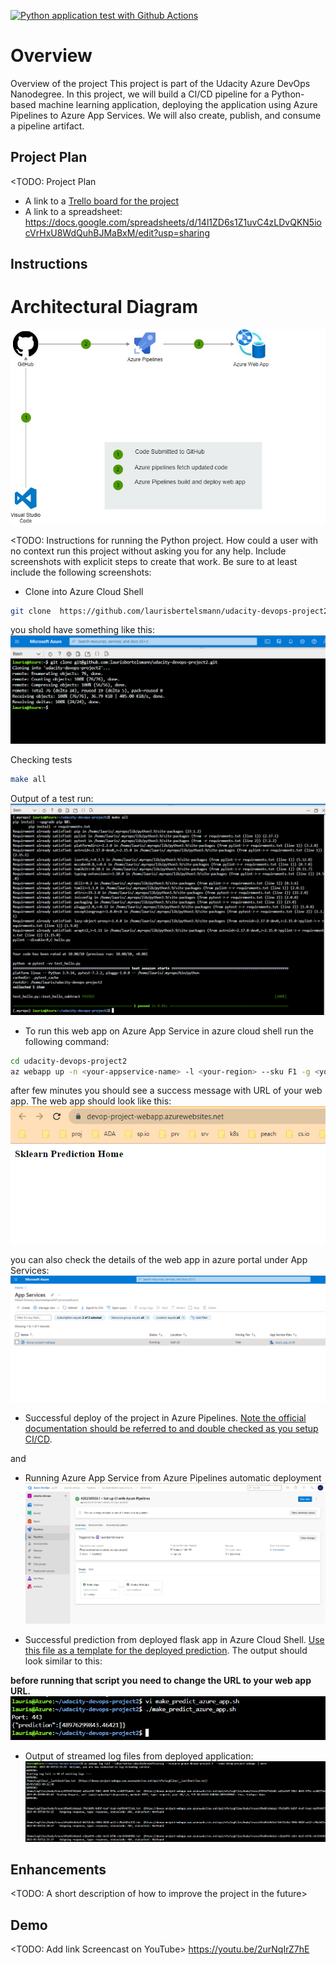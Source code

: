 [![Python application test with Github Actions](https://github.com/laurisbertelsmann/udacity-devops-project2/actions/workflows/pythonapp.yml/badge.svg)](https://github.com/laurisbertelsmann/udacity-devops-project2/actions/workflows/pythonapp.yml)

# Overview

Overview of the project
This project is part of the Udacity Azure DevOps Nanodegree. In this project, we will build a CI/CD pipeline for a Python-based machine learning application, deploying the application using Azure Pipelines to Azure App Services. We will also create, publish, and consume a pipeline artifact.

## Project Plan
<TODO: Project Plan

* A link to a [Trello board for the project](https://trello.com/b/n4r8Abx5/devops-project-2)
* A link to a spreadsheet: https://docs.google.com/spreadsheets/d/14l1ZD6s1Z1uvC4zLDvQKN5iocVrHxU8WdQuhBJMaBxM/edit?usp=sharing

## Instructions

  
# Architectural Diagram 
 ![Diagram](./images/pipeline.jpg)

<TODO:  Instructions for running the Python project.  How could a user with no context run this project without asking you for any help.  Include screenshots with explicit steps to create that work. Be sure to at least include the following screenshots:

* Clone into Azure Cloud Shell
```bash
git clone  https://github.com/laurisbertelsmann/udacity-devops-project2 
```
you shold have something like this:
![clone](./images/git-clone.png)

Checking tests 
```bash
make all
```
Output of a test run: 
![test](./images/make-all-screenshot.png)

* To run this web app on Azure App Service
in azure cloud shell run the following command:
```bash
cd udacity-devops-project2 
az webapp up -n <your-appservice-name> -l <your-region> --sku F1 -g <your-resource-group>
```

after few minutes you should see a success message with URL of your web app. 
The web app should look like this:
![webapp](./images/web-app.png)

you can also check the details of the web app in azure portal under App Services:
![webapp](./images/web-app-portal.png)



* Successful deploy of the project in Azure Pipelines.  [Note the official documentation should be referred to and double checked as you setup CI/CD](https://docs.microsoft.com/en-us/azure/devops/pipelines/ecosystems/python-webapp?view=azure-devops).

and 
* Running Azure App Service from Azure Pipelines automatic deployment
![pipeline](./images/pipeline-success.png)

* Successful prediction from deployed flask app in Azure Cloud Shell.  [Use this file as a template for the deployed prediction](https://github.com/udacity/nd082-Azure-Cloud-DevOps-Starter-Code/blob/master/C2-AgileDevelopmentwithAzure/project/starter_files/flask-sklearn/make_predict_azure_app.sh).
The output should look similar to this:

**before running that script you need to change the URL to your web app URL.**
![prediction](./images/prediction.png)

* Output of streamed log files from deployed application:
![logs](./images/log-tail.png)
> 

## Enhancements

<TODO: A short description of how to improve the project in the future>

## Demo 

<TODO: Add link Screencast on YouTube>
https://youtu.be/2urNqIrZ7hE 

